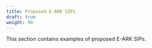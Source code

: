 ```yaml
---
title: Proposed E-ARK SIPs
draft: true
weight: 90
---
```


This section contains examples of proposed E-ARK SIPs.